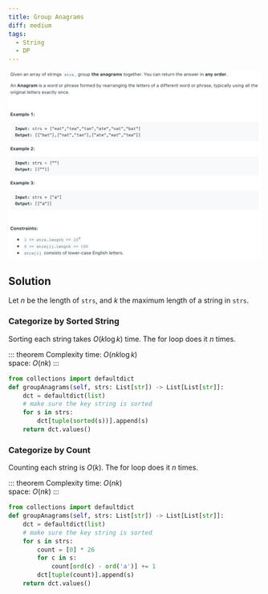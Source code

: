 ```yaml
---
title: Group Anagrams
diff: medium
tags:
  - String
  - DP
---
```


<img class="medium-zoom" src="/algo/group-anagrams.png" alt="https://leetcode.com/problems/group-anagrams">

## Solution

Let $n$ be the length of `strs`, and $k$ the maximum length of a string in `strs`.

### Categorize by Sorted String

Sorting each string takes $O(k \log k)$ time. The for loop does it $n$ times.

::: theorem Complexity
time: $O(nk \log k)$  
space: $O(nk)$
:::

```py
from collections import defaultdict
def groupAnagrams(self, strs: List[str]) -> List[List[str]]:
    dct = defaultdict(list)
    # make sure the key string is sorted
    for s in strs:
        dct[tuple(sorted(s))].append(s)
    return dct.values()
```

### Categorize by Count

Counting each string is $O(k)$. The for loop does it $n$ times.

::: theorem Complexity
time: $O(nk)$  
space: $O(nk)$
:::

```py
from collections import defaultdict
def groupAnagrams(self, strs: List[str]) -> List[List[str]]:
    dct = defaultdict(list)
    # make sure the key string is sorted
    for s in strs:
        count = [0] * 26
        for c in s:
            count[ord(c) - ord('a')] += 1
        dct[tuple(count)].append(s)
    return dct.values()
```
